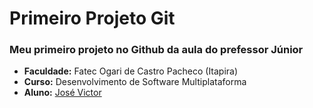 # Primeiro Projeto Git

### Meu primeiro projeto no Github da aula do prefessor Júnior

- **Faculdade:** Fatec Ogari de Castro Pacheco (Itapira)
- **Curso:** Desenvolvimento de Software Multiplataforma
- **Aluno:** [José Victor](https://github.com/Zoldyako)